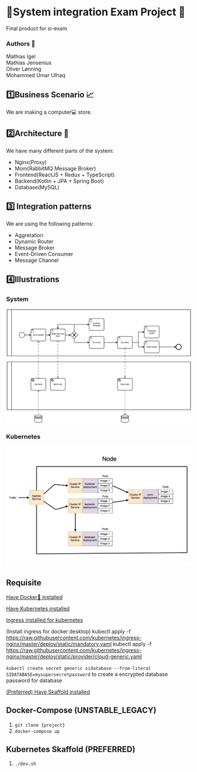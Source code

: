 # 🎉System integration Exam Project 🎉
Final product for si-exam

### Authors 📘
Mathias Igel  
Mathias Jensenius  
Oliver Lønning  
Mohammed Umar Ulhaq

## 1️⃣Business Scenario 📈
We are making a computer💻 store.

## 2️⃣Architecture 🔧
We have many different parts of the system:
- Nginx(Proxy)
- Mom(RabbitMQ Message Broker)
- Frontend(ReactJS + Redux + TypeScript)
- Backend(Kotlin + JPA + Spring Boot)
- Database(MySQL)

##  3️⃣ Integration patterns
We are using the following patterns:
- Aggretation
- Dynamic Router
- Message Broker
- Event-Driven Consumer
- Message Channel

## 4️⃣Illustrations

### System

![system](/artifacts/system.png)

### Kubernetes

![kubernetes](/artifacts/kubernetes.png)

## Requisite

[Have Docker🐳 installed](https://www.docker.com)

[Have Kubernetes installed](https://kubernetes.io)

[Ingress installed for kubernetes](https://kubernetes.github.io/ingress-nginx/deploy/#prerequisite-generic-deployment-command)

(Install ingress for docker desktop)
kubectl apply -f https://raw.githubusercontent.com/kubernetes/ingress-nginx/master/deploy/static/mandatory.yaml
kubectl apply -f https://raw.githubusercontent.com/kubernetes/ingress-nginx/master/deploy/static/provider/cloud-generic.yaml

`kubectl create secret generic sidatabase --from-literal SIDATABASE=mysupersecretpassword` to create a encrypted database password for database

[(Preferred) Have Skaffold installed](https://github.com/GoogleContainerTools/skaffold)


## Docker-Compose (UNSTABLE_LEGACY)

1. `git clone {project}`
2. `docker-compose up`

## Kubernetes Skaffold (PREFERRED)

1. `./dev.sh`
